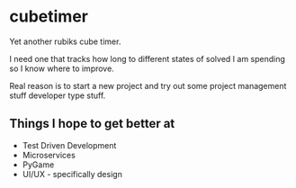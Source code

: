 # cubetimer
Yet another rubiks cube timer. 

I need one that tracks how long to different states of solved I am spending so I know where to improve. 

Real reason is to start a new project and try out some project management stuff developer type stuff.

## Things I hope to get better at
* Test Driven Development
* Microservices
* PyGame
* UI/UX - specifically design

